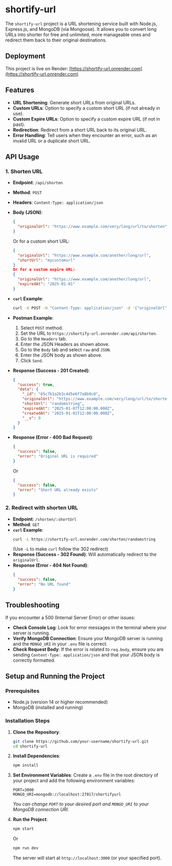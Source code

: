 # shortify-url

The `shortify-url` project is a URL shortening service built with Node.js, Express.js, and MongoDB (via Mongoose). It allows you to convert long URLs into shorter for free and unlimited, more manageable ones and redirect them back to their original destinations.

## Deployment

This project is live on Render: [https://shortify-url.onrender.com](https://shortify-url.onrender.com)

## Features

-   **URL Shortening**: Generate short URLs from original URLs.
-   **Custom URLs**: Option to specify a custom short URL (if not already in use).
-   **Custom Expire URLs**: Option to specify a custom expire URL (if not in past).
-   **Redirection**: Redirect from a short URL back to its original URL.
-   **Error Handling**: Tell users when they encounter an error, such as an invalid URL or a duplicate short URL.

## API Usage

### 1. Shorten URL

-   **Endpoint**: `/api/shorten`
-   **Method**: `POST`
-   **Headers**: `Content-Type: application/json`
-   **Body (JSON)**:
    ```json
    {
      "originalUrl": "https://www.example.com/very/long/url/to/shorten"
    }
    ```
    Or for a custom short URL:
    ```json
    {
      "originalUrl": "https://www.example.com/another/long/url",
      "shortUrl": "mycustomurl"
    }
    Or for a custom expire URL:
    {
      "originalUrl": "https://www.example.com/another/long/url",
      "expiredAt": "2025-01-01"
    }
    ```
-   **`curl` Example**:
    ```bash
    curl -X POST -H "Content-Type: application/json" -d '{"originalUrl": "https://www.google.com"}' https://shortify-url.onrender.com/api/shorten
    ```
-   **Postman Example**:
    1.  Select `POST` method.
    2.  Set the URL to `https://shortify-url.onrender.com/api/shorten`.
    3.  Go to the `Headers` tab.
    4.  Enter the JSON Headers as shown above.
    5.  Go to the `Body` tab and select `raw` and `JSON`.
    6.  Enter the JSON body as shown above.
    7.  Click `Send`.

-   **Response (Success - 201 Created)**:
    ```json
    {
      "success": true,
      "data": {
        "_id": "65c7b1a2b3c4d5e6f7a8b9c0",
        "originalUrl": "https://www.example.com/very/long/url/to/shorten",
        "shortUrl": "randomstring",
        "expiredAt": "2025-01-07T12:00:00.000Z",
        "createdAt": "2025-01-01T12:00:00.000Z",
        "__v": 0
      }
    }
    ```
-   **Response (Error - 400 Bad Request)**:
    ```json
    {
      "success": false,
      "error": "Original URL is required"
    }
    ```
    Or
    ```json
    {
      "success": false,
      "error": "Short URL already exists"
    }
    ```

### 2. Redirect with shorten URL

-   **Endpoint**: `/shorten/:shortUrl`
-   **Method**: `GET`
-   **`curl` Example**:
    ```bash
    curl -L https://shortify-url.onrender.com/shorten/randomstring
    ```
    (Use `-L` to make `curl` follow the 302 redirect)
-   **Response (Success - 302 Found)**:
    Will automatically redirect to the `originalUrl`.
-   **Response (Error - 404 Not Found)**:
    ```json
    {
      "success": false,
      "error": "No URL found"
    }
    ```

## Troubleshooting

If you encounter a 500 (Internal Server Error) or other issues:

-   **Check Console Log**: Look for error messages in the terminal where your server is running.
-   **Verify MongoDB Connection**: Ensure your MongoDB server is running and the `MONGO_URI` in your `.env` file is correct.
-   **Check Request Body**: If the error is related to `req.body`, ensure you are sending `Content-Type: application/json` and that your JSON body is correctly formatted.

## Setup and Running the Project

### Prerequisites

-   Node.js (version 14 or higher recommended)
-   MongoDB (installed and running)

### Installation Steps

1.  **Clone the Repository**:
    ```bash
    git clone https://github.com/your-username/shortify-url.git
    cd shortify-url
    ```

2.  **Install Dependencies**:
    ```bash
    npm install
    ```

3.  **Set Environment Variables**:
    Create a `.env` file in the root directory of your project and add the following environment variables:
    ```env
    PORT=3000
    MONGO_URI=mongodb://localhost:27017/shortifyurl
    ```
    *You can change `PORT` to your desired port and `MONGO_URI` to your MongoDB connection URI.*

4.  **Run the Project**:
    ```bash
    npm start
    ```
    Or
    ```bash
    npm run dev
    ```

    The server will start at `http://localhost:3000` (or your specified port).